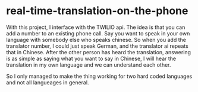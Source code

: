 # real-time-translation-on-the-phone
With this project, I interface with the TWILIO api. The idea is that you can add a number to an existing phone call.
Say you want to speak in your own language with somebody else who speaks chinese. So when you add the translator number, 
I could just speak German, and the translator ai repeats that in Chinese. After the other person has heard the translation, answering is as simple as saying what you want to say in Chinese, I will hear the translation in my own language and we can understand each other. 

So I only managed to make the thing working for two hard coded languages and not all langueages in general.

